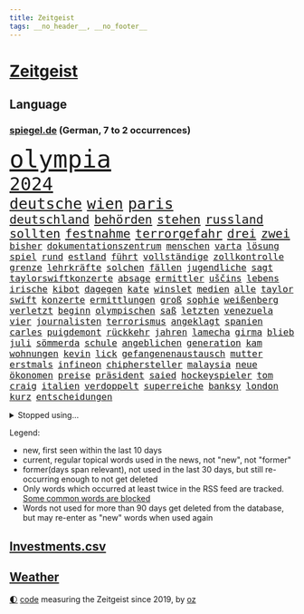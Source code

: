 ```yaml
---
title: Zeitgeist
tags: __no_header__, __no_footer__
---
```


# [Zeitgeist](https://oliz.io/zeitgeist/)

## Language

<h3><a href="https://www.spiegel.de" target="_blank">spiegel.de</a> (German, 7 to 2 occurrences)</h3>
<p style="font-family:monospace">
<span style="font-size:32pt"><a href="news_links.html#olympia" class="current">olympia</a></span>
<br>
<span style="font-size:24pt"><a href="news_links.html#2024" class="current">2024</a></span>
<br>
<span style="font-size:20pt"><a href="news_links.html#deutsche" class="current">deutsche</a></span>
<span style="font-size:20pt"><a href="news_links.html#wien" class="current">wien</a></span>
<span style="font-size:20pt"><a href="news_links.html#paris" class="current">paris</a></span>
<br>
<span style="font-size:16pt"><a href="news_links.html#deutschland" class="current">deutschland</a></span>
<span style="font-size:16pt"><a href="news_links.html#behörden" class="current">behörden</a></span>
<span style="font-size:16pt"><a href="news_links.html#stehen" class="current">stehen</a></span>
<span style="font-size:16pt"><a href="news_links.html#russland" class="current">russland</a></span>
<span style="font-size:16pt"><a href="news_links.html#sollten" class="current">sollten</a></span>
<span style="font-size:16pt"><a href="news_links.html#festnahme" class="current">festnahme</a></span>
<span style="font-size:16pt"><a href="news_links.html#terrorgefahr" class="current">terrorgefahr</a></span>
<span style="font-size:16pt"><a href="news_links.html#drei" class="current">drei</a></span>
<span style="font-size:16pt"><a href="news_links.html#zwei" class="current">zwei</a></span>
<br>
<span style="font-size:12pt"><a href="news_links.html#bisher" class="current">bisher</a></span>
<span style="font-size:12pt"><a href="news_links.html#dokumentationszentrum" class="new">dokumentationszentrum</a></span>
<span style="font-size:12pt"><a href="news_links.html#menschen" class="current">menschen</a></span>
<span style="font-size:12pt"><a href="news_links.html#varta" class="current">varta</a></span>
<span style="font-size:12pt"><a href="news_links.html#lösung" class="current">lösung</a></span>
<span style="font-size:12pt"><a href="news_links.html#spiel" class="current">spiel</a></span>
<span style="font-size:12pt"><a href="news_links.html#rund" class="current">rund</a></span>
<span style="font-size:12pt"><a href="news_links.html#estland" class="current">estland</a></span>
<span style="font-size:12pt"><a href="news_links.html#führt" class="current">führt</a></span>
<span style="font-size:12pt"><a href="news_links.html#vollständige" class="current">vollständige</a></span>
<span style="font-size:12pt"><a href="news_links.html#zollkontrolle" class="new">zollkontrolle</a></span>
<span style="font-size:12pt"><a href="news_links.html#grenze" class="current">grenze</a></span>
<span style="font-size:12pt"><a href="news_links.html#lehrkräfte" class="current">lehrkräfte</a></span>
<span style="font-size:12pt"><a href="news_links.html#solchen" class="current">solchen</a></span>
<span style="font-size:12pt"><a href="news_links.html#fällen" class="current">fällen</a></span>
<span style="font-size:12pt"><a href="news_links.html#jugendliche" class="current">jugendliche</a></span>
<span style="font-size:12pt"><a href="news_links.html#sagt" class="current">sagt</a></span>
<span style="font-size:12pt"><a href="news_links.html#taylorswiftkonzerte" class="new">taylorswiftkonzerte</a></span>
<span style="font-size:12pt"><a href="news_links.html#absage" class="current">absage</a></span>
<span style="font-size:12pt"><a href="news_links.html#ermittler" class="current">ermittler</a></span>
<span style="font-size:12pt"><a href="news_links.html#uščins" class="new">uščins</a></span>
<span style="font-size:12pt"><a href="news_links.html#lebens" class="current">lebens</a></span>
<span style="font-size:12pt"><a href="news_links.html#irische" class="current">irische</a></span>
<span style="font-size:12pt"><a href="news_links.html#kibot" class="new">kibot</a></span>
<span style="font-size:12pt"><a href="news_links.html#dagegen" class="current">dagegen</a></span>
<span style="font-size:12pt"><a href="news_links.html#kate" class="current">kate</a></span>
<span style="font-size:12pt"><a href="news_links.html#winslet" class="current">winslet</a></span>
<span style="font-size:12pt"><a href="news_links.html#medien" class="current">medien</a></span>
<span style="font-size:12pt"><a href="news_links.html#alle" class="current">alle</a></span>
<span style="font-size:12pt"><a href="news_links.html#taylor" class="current">taylor</a></span>
<span style="font-size:12pt"><a href="news_links.html#swift" class="current">swift</a></span>
<span style="font-size:12pt"><a href="news_links.html#konzerte" class="current">konzerte</a></span>
<span style="font-size:12pt"><a href="news_links.html#ermittlungen" class="current">ermittlungen</a></span>
<span style="font-size:12pt"><a href="news_links.html#groß" class="current">groß</a></span>
<span style="font-size:12pt"><a href="news_links.html#sophie" class="current">sophie</a></span>
<span style="font-size:12pt"><a href="news_links.html#weißenberg" class="new">weißenberg</a></span>
<span style="font-size:12pt"><a href="news_links.html#verletzt" class="current">verletzt</a></span>
<span style="font-size:12pt"><a href="news_links.html#beginn" class="current">beginn</a></span>
<span style="font-size:12pt"><a href="news_links.html#olympischen" class="current">olympischen</a></span>
<span style="font-size:12pt"><a href="news_links.html#saß" class="current">saß</a></span>
<span style="font-size:12pt"><a href="news_links.html#letzten" class="current">letzten</a></span>
<span style="font-size:12pt"><a href="news_links.html#venezuela" class="current">venezuela</a></span>
<span style="font-size:12pt"><a href="news_links.html#vier" class="current">vier</a></span>
<span style="font-size:12pt"><a href="news_links.html#journalisten" class="current">journalisten</a></span>
<span style="font-size:12pt"><a href="news_links.html#terrorismus" class="current">terrorismus</a></span>
<span style="font-size:12pt"><a href="news_links.html#angeklagt" class="current">angeklagt</a></span>
<span style="font-size:12pt"><a href="news_links.html#spanien" class="current">spanien</a></span>
<span style="font-size:12pt"><a href="news_links.html#carles" class="current">carles</a></span>
<span style="font-size:12pt"><a href="news_links.html#puigdemont" class="current">puigdemont</a></span>
<span style="font-size:12pt"><a href="news_links.html#rückkehr" class="current">rückkehr</a></span>
<span style="font-size:12pt"><a href="news_links.html#jahren" class="current">jahren</a></span>
<span style="font-size:12pt"><a href="news_links.html#lamecha" class="new">lamecha</a></span>
<span style="font-size:12pt"><a href="news_links.html#girma" class="new">girma</a></span>
<span style="font-size:12pt"><a href="news_links.html#blieb" class="current">blieb</a></span>
<span style="font-size:12pt"><a href="news_links.html#juli" class="current">juli</a></span>
<span style="font-size:12pt"><a href="news_links.html#sömmerda" class="new">sömmerda</a></span>
<span style="font-size:12pt"><a href="news_links.html#schule" class="current">schule</a></span>
<span style="font-size:12pt"><a href="news_links.html#angeblichen" class="current">angeblichen</a></span>
<span style="font-size:12pt"><a href="news_links.html#generation" class="current">generation</a></span>
<span style="font-size:12pt"><a href="news_links.html#kam" class="current">kam</a></span>
<span style="font-size:12pt"><a href="news_links.html#wohnungen" class="current">wohnungen</a></span>
<span style="font-size:12pt"><a href="news_links.html#kevin" class="current">kevin</a></span>
<span style="font-size:12pt"><a href="news_links.html#lick" class="new">lick</a></span>
<span style="font-size:12pt"><a href="news_links.html#gefangenenaustausch" class="new">gefangenenaustausch</a></span>
<span style="font-size:12pt"><a href="news_links.html#mutter" class="current">mutter</a></span>
<span style="font-size:12pt"><a href="news_links.html#erstmals" class="current">erstmals</a></span>
<span style="font-size:12pt"><a href="news_links.html#infineon" class="current">infineon</a></span>
<span style="font-size:12pt"><a href="news_links.html#chiphersteller" class="current">chiphersteller</a></span>
<span style="font-size:12pt"><a href="news_links.html#malaysia" class="current">malaysia</a></span>
<span style="font-size:12pt"><a href="news_links.html#neue" class="current">neue</a></span>
<span style="font-size:12pt"><a href="news_links.html#ökonomen" class="current">ökonomen</a></span>
<span style="font-size:12pt"><a href="news_links.html#preise" class="current">preise</a></span>
<span style="font-size:12pt"><a href="news_links.html#präsident" class="current">präsident</a></span>
<span style="font-size:12pt"><a href="news_links.html#saied" class="current">saied</a></span>
<span style="font-size:12pt"><a href="news_links.html#hockeyspieler" class="current">hockeyspieler</a></span>
<span style="font-size:12pt"><a href="news_links.html#tom" class="current">tom</a></span>
<span style="font-size:12pt"><a href="news_links.html#craig" class="current">craig</a></span>
<span style="font-size:12pt"><a href="news_links.html#italien" class="current">italien</a></span>
<span style="font-size:12pt"><a href="news_links.html#verdoppelt" class="current">verdoppelt</a></span>
<span style="font-size:12pt"><a href="news_links.html#superreiche" class="current">superreiche</a></span>
<span style="font-size:12pt"><a href="news_links.html#banksy" class="current">banksy</a></span>
<span style="font-size:12pt"><a href="news_links.html#london" class="current">london</a></span>
<span style="font-size:12pt"><a href="news_links.html#kurz" class="current">kurz</a></span>
<span style="font-size:12pt"><a href="news_links.html#entscheidungen" class="current">entscheidungen</a></span>
</p>
<details>
<summary>Stopped using...</summary>
<p class="former" style="font-size:12pt">
angeles(1386) aufgefordert(1386) analyse(1385) becker(1385) blickt(1385) welchem(1385) xi(1385) berühmt(1384) egal(1384) klaren(1384) übergriffe(1384) aufgerufen(1383) bochum(1383) flüchtlinge(1383) mittel(1383) niederländische(1383) rheinlandpfalz(1383) sexuelle(1383) verstorbenen(1383) digitalisierung(1382) nahverkehr(1382) echte(1381) gehe(1381) lust(1381) portugal(1381) umwelt(1381) arm(1380) bereich(1380) gelassen(1380) konzerne(1380) minute(1380) behörde(1379) beobachten(1379) erfahrungen(1379) gegangen(1379) leer(1379) märz(1379) pocht(1379) punkte(1379) aufruf(1378) besorgt(1378) draußen(1378) internationaler(1378) rest(1378) stets(1378) tieren(1378) verweigert(1378) ökonom(1378) angeklagter(1377) autobahn(1377) bestätigen(1377) fleisch(1377) franziskus(1375) interesse(1375) manuel(1375) papst(1375) türkischen(1375) 04(1374) appell(1374) bundestrainer(1374) dementiert(1374) polizeieinsatz(1374) tschechien(1374) fliehen(1373) mahnt(1373) satz(1373) ersetzen(1372) geflogen(1372) konflikte(1372) rom(1372) träumen(1372) anbieter(1371) kleines(1371) landen(1371) sinnvoll(1371) vermeiden(1371) klimapolitik(1370) ii(1369) getrennt(1368) erkrankt(1367) ebenso(1366) 1500(1365) mercedes(1365) haushalte(1364) pflicht(1362) taliban(1362) todesopfer(1360) katholischen(1359) wahrscheinlich(1359) mangel(1358) wusste(1358) exporte(1357) brach(1356) insolvenz(1355) hilfen(1353) karten(1352) syrer(1352) not(1351) fehlende(1350) herausforderung(1338) entspannt(1326) missbrauchs(1326) stopp(1305) wetterdienst(1295) diagnose(1266) fußballnationalmannschaft(1174) videoaufnahmen(1139) zentralbank(1133) bauern(1122) auswärtige(1116) bundesrat(1106) dörfer(1073) entlastung(1068) nachspielzeit(1065) wissing(1054) world(1052) mike(1051) gehälter(1048) demo(1018) beider(1009) elke(1001) heidenreich(1001) unbekannter(990) tödlichem(981) schärfere(974) unserem(972) einziger(956) finnland(954) kanzlers(940) erschwert(936) soldat(925) lemke(920) streik(905) überzeugung(893) fern(876) vereinigung(875) hochschule(861) iranische(852) überlebenden(839) königsklasse(838) ausstieg(836) fernen(828) verärgert(809) dahin(805) steuerhinterziehung(798) sylt(790) joshua(777) jugendlicher(774) kaffee(774) weltrekord(771) andrew(770) sexuell(769) newsletter(759) 16jähriger(750) wissenschaft(748) eautos(747) landwirtschaft(739) fassungslos(737) chinesen(734) sunak(732) rishi(731) notruf(721) nation(716) frühjahr(706) 63(702) tobias(696) antarktis(691) kita(684) ernährung(683) gerechtfertigt(683) yorker(677) feierten(675) historisches(673) monika(668) emissionen(666) quer(662) methoden(656) besatzung(651) katze(650) auszeichnung(639) spielzeug(615) gesprengt(611) liberale(607) deutschlandticket(606) migrationspolitik(603) überzeugen(600) dfbelf(596) madonna(591) muster(590) flogen(589) trauern(588) abschiebungen(587) vulkan(585) gelegenheit(583) wiener(582) al(578) mittelpunkt(574) praxis(570) kongo(569) beliebter(568) boom(566) pokal(565) viertagewoche(563) hilfsorganisation(551) jason(547) befasst(540) bürokratie(538) lauf(533) weimar(533) 51(523) toll(521) wahlsieger(521) beitritt(517) trier(517) stillstand(514) rechtspopulisten(510) unterbrechung(509) spiegelreport(508) gejagt(500) hinweg(499) kindergrundsicherung(491) optionen(488) umsetzen(487) parlamentswahlen(486) erwarteten(484) brachten(472) boomt(471) rückhalt(471) startete(467) rahmen(463) fisch(454) tickets(454) jagen(453) trikot(452) erging(448) straßenverkehr(445) court(444) formuliert(443) mühe(431) drohnenangriffe(428) hamm(426) spektakulären(426) bitter(424) angelegt(420) luftangriffen(415) einbestellt(414) fürth(414) blockierte(411) qualifiziert(410) budget(407) qualität(406) abschaffen(398) kurve(398) selben(395) thunberg(393) anschluss(392) preiserhöhung(392) abwenden(391) überlegen(390) obersten(388) steve(388) abends(385) entscheidende(384) gesellschaftliche(384) benachteiligt(381) soziologe(379) erweitert(375) victoria(375) desaster(372) besiegen(371) aufatmen(370) verkehrswende(368) gerichtsverfahren(367) strenger(366) andré(364) atlanta(363) metropole(361) sechsstellige(361) unterscheiden(358) parlamentswahl(351) gedreht(350) winde(350) butter(348) torwart(348) ausscheiden(342) pauli(340) kandidiert(334) tankstelle(334) schiitenmiliz(331) eigentor(329) israeli(329) welten(329) antonio(326) knacken(325) zusammengebrochen(323) dumm(322) rucksack(322) young(321) gewechselt(320) onkel(318) generalbundesanwalt(314) tvsender(314) nszeit(311) fußballfans(308) harsche(306) verfolgte(305) vergehen(305) challenge(303) kimmich(303) belästigt(301) klarer(300) mehrmals(300) 1994(299) comedian(299) dankbar(298) organisatoren(297) schenkt(295) population(293) flüchtlingsunterkunft(290) bulls(289) ddr(287) erkältung(286) israelischer(285) mars(284) gerechnet(283) hinterlässt(283) instrument(283) mexikos(283) lasst(279) charkiw(277) emotionaler(275) erfindung(275) hamasangriff(273) tränengas(269) waffenstillstand(269) großzügigen(268) achtzigerjahre(266) mancherorts(265) stadien(264) bezirk(263) signa(262) mentale(261) herbe(260) weltlage(258) mohammad(257) erkannt(256) gdl(256) fußballspieler(255) künftige(255) hamasgeisel(252) kiboom(252) kulturszene(251) stille(251) signalisiert(249) geiselnahme(247) spiels(247) sprecherin(246) emma(245) gdlchef(245) schwindet(245) weselsky(245) kriegstüchtig(244) 37jährige(243) db(243) spdfraktionschef(243) strengen(243) unfalltod(243) signagruppe(241) petra(240) bundeskartellamt(239) fluggäste(238) kassieren(236) kliniken(236) tourt(234) psychologe(233) kapitän(231) genügend(229) helsinki(228) bett(227) finanzieren(227) notlage(227) wackelt(226) leise(225) verabschiedung(225) weiterkommen(225) wählerinnen(225) dfbteam(224) genozid(224) janeiro(224) beleidigungen(223) aires(222) buenos(222) künftiger(221) stoffe(221) tausender(221) ausgewählt(220) weiblich(220) historischer(219) dialoge(218) entzogen(218) heimischen(217) zuversichtlich(216) geschlechtsverkehr(215) guardiola(212) südosten(212) einsparungen(211) rauch(211) roberts(210) buchempfehlungen(209) blockbuster(208) durchgeführt(208) staatssekretär(208) interessieren(207) oma(206) kragen(205) dreyer(202) immunität(202) leiten(202) zurückgewiesen(202) abgefeuert(200) leidenschaftlicher(200) vorliegt(200) 31jähriger(199) high(199) mangelnde(198) lachen(197) bevorzugen(196) pep(196) humanitärer(195) statistischem(195) fossil(193) maersk(192) sogenanntes(192) gebrauch(191) linien(191) öffnete(191) abfahrt(190) dave(190) homo(190) cdu/csu(189) spacey(189) landsleuten(188) elvis(187) abgetaucht(186) begrenzt(186) rüstungsexporte(186) bestsellerautor(183) langes(183) zählte(183) alkoholfreie(182) bauernproteste(182) fernhalten(182) lecker(182) norweger(182) beantragt(181) betreffen(181) sächsische(181) weltstar(181) autoritär(180) spektakuläres(180) haag(179) nachzudenken(179) ritual(179) kaltes(176) verbündete(176) anmelden(174) frühes(174) leroy(173) sané(173) insolvente(172) staub(172) 160(170) afdabgeordnete(170) gefühle(170) 13jährigen(169) erklärungen(169) erzbistum(169) erobert(168) festhalten(168) politischem(168) angeworben(167) aufgeklärt(167) gespendet(166) horrorfilm(166) kalte(166) summen(166) anonymen(165) original(165) potsdamer(165) rechtsaußenpartei(165) 64(164) angehoben(164) murphy(164) satt(164) zeugnis(164) rechtlichen(163) unfair(163) anforderungen(162) ohrringe(162) platzt(162) hauptdarstellerin(161) wald(161) besetztes(160) kreuzfahrtschiff(160) rechtens(160) regierungsflieger(160) australier(159) verewigt(158) afdmann(157) anerkennung(157) bundestagsabgeordnete(157) einlösen(157) gefälschte(157) jena(157) widerlegen(157) wilden(157) wovon(157) andre(156) jordan(156) konstruiert(156) trainers(156) ungarische(155) posse(153) vermittler(151) benannt(149) inhalt(149) schärfste(149) siebten(149) verhagelt(149) olivia(147) spielraum(147) wohnmobil(147) däne(146) facebookkonzern(146) forschungsteam(146) autofahrerin(145) lara(145) raf(145) wiederum(145) zentimeter(144) anwenden(143) meidet(143) schöpft(142) sätze(142) drehbuch(141) schwerverletzte(141) 129(140) bezahlte(140) magnus(140) neil(140) daniels(138) fremden(138) preisgegeben(137) sportartikelhersteller(137) vorlieben(137) agenda(136) auffälligen(136) erhielten(135) flotte(134) unverzüglich(134) abschiedstournee(133) außergewöhnliches(133) hollywoodfilmen(132) klettert(132) tasche(132) anmeldung(131) prorussischen(131) bernard(130) heilbronn(130) mehrarbeit(130) schauspielerinnen(130) kippte(129) regisseure(129) trek(129) zecken(129) zig(129) authentisch(127) rüstung(127) künstlich(126) taxis(126) usarmee(126) regierungschefs(125) alleingang(124) gelöscht(124) gigantische(124) andrej(123) intensiv(122) 14jährigen(121) reiht(121) getäuscht(120) halbzeit(120) hetzt(120) schmerzensgeld(120) drittes(119) krankheitserreger(119) nordosten(119) wendungen(119) alters(118) chefposten(118) lautete(118) vorzubereiten(118) abgelaufen(117) anbietern(117) auswärtigen(117) indirekt(117) kümmerte(116) mitsotakis(116) award(115) beeindruckende(115) matchwinner(115) katalanische(114) strafzölle(114) todesfällen(114) gruß(112) hirnforschung(112) lakers(112) parteifreunde(112) schmerzt(112) schnitzer(112) kibbuz(111) pier(111) viewing(111) abheben(110) amts(110) boss(110) bedenklich(109) britischem(109) klimaprotest(109) unerwarteten(109) unvermittelt(109) antreibt(108) komplizierter(108) milliardengeschäft(108) privatsphäre(108) absurde(107) amnestie(107) carlsen(107) kontrollieren(107) jenem(106) bestechlichkeit(105) dialog(105) rouge(105) stammende(105) stichwahl(105) alltäglich(104) gärtnern(104) prostituierte(104) rüstungskonzern(104) statistische(104) integration(103) leuten(103) selbstverständlichkeit(103) verkleinern(103) aufgebracht(102) bildeten(102) blutiges(102) demonstrierende(102) nike(102) potenzial(102) rüdiger(102) fahrrad(101) vorgezogenen(101) wohngebiet(101) fußballers(100) abgestraft(98) anpfiff(98) cafés(98) etablierte(98) geredet(98) ungarischen(98) beherrscht(97) quiet(97) sticht(95) gerne(94) entlohnung(93) verunsichert(93) spektakulärsten(92) verspielt(92) wecken(92) abonnenten(91) beseitigen(91) eint(91) entschädigen(91) mahnwache(91) spritpreise(91) andernorts(90) anlegestelle(90) boston(90) motivation(90) verzögerte(90) wertvollen(90) fahrschein(89) fronten(89) gletschern(89) jam(89) pearl(89) regierungswechsel(89) toxischen(89) usmilliardär(89) zurückzubekommen(89) ätna(89) agassi(88) eindrucksvolle(88) herauszufinden(88) vorgängers(88) figuren(87) fuhren(87) gucken(87) leiterin(87) ostereier(87) rechtspopulistischer(87) schüttete(87) 11freunde(86) beck(86) chinese(86) handwerk(86) haushalten(86) herzversagen(86) leuchten(86) technischen(86) telekom(86) unterschätzen(86) akzeptieren(85) chrupalla(85) fahrradfahrer(85) project(85) spdspitze(85) tino(85) attackierte(84) bannon(84) charakter(84) depression(84) flair(84) laufender(84) pflegetochter(84) 75jährige(83) ausgebremst(83) fischkutter(83) schwerverletzter(83) strafstoß(83) 97(82) abwechslungsreich(82) eddy(82) fahrern(82) industriegebiet(82) motiviert(82) nachspiel(82) patrioten(82) teilnehmern(82) auswärtiges(81) neunjährigen(81) orthodoxe(81) sexszenen(81) vergisst(81) werbezwecken(81) zukunftsaussichten(81) erbost(80) fragwürdiger(80) küssen(80) legalisiert(80) streaminganbieter(80) städtische(80) überflutungen(80) children(79) eingerechnet(79) herzstillstand(79) jubelten(79) mythen(79) save(79) spielfilm(79) stahl(79) stalking(79) tvserien(79) umweltministerin(79) wirt(79) angeschlagenen(78) begrenzten(78) bußgeld(78) erlebten(78) trumpf(78) ängstlichen(78) amtsträger(77) darstellt(77) fix(77) kriselnden(77) wirkungslos(77) auszulösen(76) beobachtung(76) bistum(76) eurozone(76) krisentreffen(76) meeresfrüchte(76) rächte(76) afdspitzenpolitiker(75) grimes(75) gültigen(75) knackt(75) renaissance(75) beckham(74) klang(74) klo(74) kundinnen(74) denkwürdigen(73) jawort(73) klartext(73) mitgebracht(73) abkassieren(72) ausfiel(72) bardella(72) moulin(72) mühlenflügel(72) premiers(72) prognosen(72) trockenheit(72) verpassten(72) aufträgen(71) bankfiliale(71) becher(71) eddie(71) europawahlen(71) güler(71) komiker(71) nachdenken(71) rangeleien(71) schob(71) sexy(71) strich(71) talkshowmoderatorin(71) tonnenschwere(71) unterbricht(71) verzockt(71) videobeweis(71) witch(71) aufkommen(70) dreckige(70) videoschiedsrichter(70) 900000(69) eskalieren(69) feuerwerk(69) strahlen(69) besitzt(68) mounjaro(68) schottische(68) soundtrack(68) beschuldigten(67) durchbrechen(67) führungsebene(67) gelbe(67) manövriert(67) mitreißenden(67) packt(67) rangnick(67) alarmstufe(66) celsius(66) finanzskandal(66) psychologen(66) regierungskrise(66) drittgrößten(65) eingriffen(65) fußballmannschaft(65) liest(65) meisterschaften(65) mercedesbenz(65) neugeborenes(65) schleichenden(65) ungewollte(65) var(65) verschleppte(65) ausgabe(64) versprochenen(64) weltberühmte(64) zutrauen(64) cher(63) landsleute(63) mieser(63) topstars(63) verdachtsfall(63) enorme(62) lebensbedrohliche(62) mitbewerber(62) spdzentrale(62) taktische(62) turin(62) 39jährige(61) gipfelkreuz(61) inne(61) simulierten(61) topmanagern(61) unerwarteter(60) bekämen(59) herford(59) hilton(59) militärziele(59) regierenden(59) schlagstock(59) sorten(59) spielerinnen(59) versetzen(58) amerikanischer(57) eigenheim(57) millionenstadt(57) priesters(57) stöhnen(57) aufgeladenes(56) deutschjüdischen(56) geschleust(56) lustiges(56) reus(56) verzeichnen(56) vorgeschichte(56) woke(56) zeitfahren(56) abgeführt(55) ausgewechselt(55) bevorstehenden(55) joost(55) nebensache(55) wahlhelfer(55) akte(54) graue(54) roßmann(54) verbots(54) wählte(54) bundesparteitag(53) fußballspiele(53) gesundheitssystem(53) mogelpackungen(53) revolutionieren(53) shrinkflation(53) exmanager(52) geistlichen(52) geopolitische(52) hausdach(52) miniserie(52) muscheln(52) pochen(52) toxische(52) wilders(52) dresdner(51) kleinstadt(51) mieterinnen(51) reuters(51) verheißt(51) waldbränden(51) interaktiv(50) mossack(50) panama(50) papers(50) pausiert(50) populist(50) versprechungen(50) bildungsministerium(49) datingapps(49) extremwetter(49) fehlverhaltens(49) firmenpatriarchen(49) kapitolsturms(49) kategorie(49) korrekt(49) linklater(49) strippen(49) tvangebot(49) ausfüllen(48) feinstaub(48) grundrechte(48) langjähriger(48) müttern(48) sinniert(48) akademiker(47) strategiepapier(47) aussi(46) kinshasa(46) moi(46) pyrotechnik(46) suff(46) verhängnisvollen(46) schönen(45) unbekleidet(44) wahltag(44) wirtschaftsweisen(44) epidemie(43) irre(43) jacques(43) kleingarten(43) uspier(43) wahltermin(43) 17000(42) caso(42) ersatzlos(42) fitness(42) gastroback(42) polizeigewalt(42) präsidentschaftsanwärter(42) rechtsbündnis(42) sätzen(42) verteilen(42) aneinandergeraten(41) exgeheimdienstchef(41) grandezza(41) hunter(41) semaglutid(41) unlösbare(41) wirkstoff(41) zurückhalten(41) biere(40) einfahren(40) hurrikansaison(40) kombination(40) stichwahlen(40) supreme(40) verlorenen(40) frauenförderung(39) pony(39) realitätscheck(39) schwänzen(39) solch(39) urnengang(39) altersdiskriminierung(38) bundestagsabgeordneten(38) schenker(38) 25jährige(37) beharrt(37) cover(37) crazy(37) filmfest(37) frisst(37) gebrandmarkt(37) grölten(37) herausfordern(37) mitgespielt(37) potenziell(37) rachel(37) schüttelt(37) doppelspitze(36) geschäftsmann(36) guckt(36) haustieren(36) lawrence(36) richterspruch(36) rückte(36) abläufe(35) wohnt(35) faktor(34) großartigen(34) missbrauchstäter(34) reformer(34) schildern(34) umkreisen(34) ftipleite(33) nationalistischen(33) nervös(33) parteizentrale(33) rechtsstaat(33) tennisbälle(33) aufstand(32) behält(32) bürgerinnen(32) freiheitsstrafen(32) spdfraktion(32) eignung(31) schlauchboot(31) unterhaus(31) weiden(31) farage(30) geschätzt(30) innenverteidiger(30) klimaschädlich(30) nigel(30) rechtsnationalen(30) regulären(30) datingapp(29) hayer(29) hochrechnungen(29) ita(29) talent(29) ukrainerin(29) wahlzettel(29) diesel(28) hetzen(28) schrei(28) tragische(28) wahlbeteiligung(28) wahllokale(28) einrichtungen(27) finanzmärkte(27) followern(27) fußballstadien(27) gegenseite(27) kitraining(27) kriegsgebiet(27) nutzerdaten(27) rauer(27) wohnhäusern(27) einbürgerung(26) grünenabgeordnete(26) kriegsfall(26) niedrigerem(26) organisierter(26) personalien(26) rekordsummen(26) celtics(25) einfachere(25) familiengeschichte(25) gegenstände(25) jude(25) kletterte(25) stockende(25) transporter(25) viertelmilliarde(25) winkel(25) grugahalle(24) kalt(24) kongresses(24) magentatv(24) missachtung(24) qualitäten(24) tödlichsten(24) zahlte(24) autounfall(23) erfinden(23) gelben(23) heftigem(23) heranwachsenden(23) zverevs(23) 52jährigen(22) argamani(22) einsatzbereit(22) emspiel(22) gelaufen(22) noa(22) objektiv(22) eingespielt(21) fußballspiel(21) koeman(21) ronald(21) spe(21) babypause(20) col(20) furcht(20) galibier(20) gesa(20) jusochef(20) lebten(20) verbergen(20) waffenrecht(20) arda(19) emfußballspiel(19) fieber(19) fußballnationalelf(19) oranje(19) auftauchte(18) gerichtliche(18) hürzeler(18) kanzlei(18) kommentatoren(18) pfosten(18) pixar(18) pixarfilm(18) saubere(18) teamgeist(18) zertifiziert(18) beifahrer(17) ex(17) fragebogen(17) führungspositionen(17) reis(17) sechser(17) tennisturnier(17) verwerfungen(17) albaniens(16) emtitel(16) fitnessstudio(16) malu(16) usstudie(16) demokratischer(15) mitgliederbegehren(15) nachtleben(15) oberfläche(15) outet(15) polemik(15) tah(15) interessante(14) kolumnistin(14) sehnt(14) unberechenbare(14) altersarmut(13) bestellungen(13) fantasie(13) fußballmatch(13) genügen(13) intensives(13) jungstars(13) kapitulieren(13) neuzulassungen(13) raketenangriffen(13) revolte(13) schlummert(13) wrestling(13) abiturzeugnisse(12) billige(12) byd(12) einschaltquoten(12) franchise(12) schleudern(12) cop(11) fremdeln(11) hübsche(11) spätes(11) taylorswiftkonzert(11) wetterextreme(11) wobei(11)
</p>
</details>
<p>Legend:
<ul>
<li><span class="new">new</span>, first seen within the last 10 days</li>
<li><span class="current">current</span>, regular topical words used in the news, not "new", not "former"</li>
<li><span class="former">former(days span relevant)</span>, not used in the last 30 days, but still re-occurring enough to not get deleted</li>
<li>Only words which occurred at least twice in the RSS feed are tracked. <a href="language/filters.py">Some common words are blocked</a></li>
<li>Words not used for more than 90 days get deleted from the database, but may re-enter as "new" words when used again</li>
</ul>
</p>

## [Investments](investments.html)[.csv](investments.csv)

## [Weather](weather.html)

<footer>
<a href="javascript:toggleTheme()" class="nav">🌓</a>
<a href="https://github.com/ooz/zeitgeist">code</a> measuring the Zeitgeist since 2019, by <a href="https://oliz.io">oz</a>
</footer>
